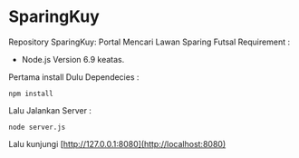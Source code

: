 # SparingKuy
Repository SparingKuy: Portal Mencari Lawan Sparing Futsal
Requirement :
- Node.js Version 6.9 keatas.

Pertama install Dulu Dependecies :
```
npm install
```

Lalu Jalankan Server :
```
node server.js
```

Lalu kunjungi [http://127.0.0.1:8080](http://localhost:8080)
